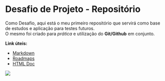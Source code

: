 # Desafio de Projeto - Repositório #

<p>Como Desafio, aqui está o meu primeiro repositório que servirá como base de estudos e aplicação para testes futuros.<br>
  O mesmo foi criado para <em>prática</em> e utilização do <strong>Git/Github</strong> em conjunto.</p>

<strong>Link úteis:</strong>
<ul>
  <li> <a href="https://www.markdownguide.org/basic-syntax/"> Markdown</a> </li> 
  <li> <a href="https://roadmap.sh/roadmaps"> Roadmaps</a> </li>
  <li> <a href="https://devdocs.io/html/"> HTML Doc </a> </li>
  </ul>
  <img src="https://git-scm.com/images/logos/downloads/Git-Icon-1788C.png">
